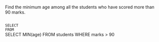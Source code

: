 Find the minimum age among all the students who have scored more than 90 marks.



<codeblock language="sql" dbName="students1.db" type="exercise" testMode="fixedInput">
<code>
SELECT
FROM
</code>

<solution>
SELECT MIN(age)
FROM students
WHERE marks > 90
</solution>
</codeblock>
